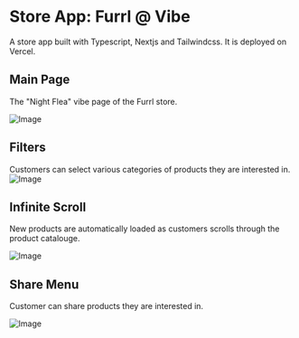 # Store App: Furrl @ Vibe

A store app built with Typescript, Nextjs and Tailwindcss. It is deployed on Vercel.

## Main Page

The "Night Flea" vibe page of the Furrl store.

![Image](res/store_main.png)

## Filters

Customers can select various categories of products they are interested in.
![Image](res/store_filter.png)

## Infinite Scroll

New products are automatically loaded as customers scrolls through the product catalouge. 

![Image](res/store_infinite_scroll.png)


## Share Menu

Customer can share products they are interested in. 

![Image](res/store_share.png)
